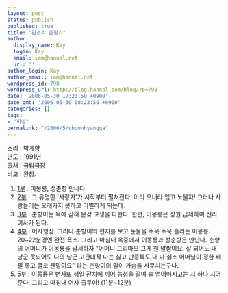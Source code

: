 ```yaml
---
layout: post
status: publish
published: true
title: "판소리 춘향가"
author:
  display_name: Kay
  login: Kay
  email: iam@hannal.net
  url: ''
author_login: Kay
author_email: iam@hannal.net
wordpress_id: 798
wordpress_url: http://blog.hannal.com/blog/?p=798
date: '2006-05-30 17:23:50 +0900'
date_gmt: '2006-05-30 08:23:50 +0900'
categories: []
tags:
- "희망"
permalink: "/2006/5/choonhyangga"
---
```

<p>소리 : 박계향<br />
년도 : 1991년<br />
출처 : <a href="http://www.ntok.go.kr">국립극장</a><br />
비고 : 완창.</p>
<ol>
<li><a href="mms://211.252.159.186/1010_0282_m300k.wmv">1부</a> : 이몽룡, 성춘향 만나다.</li>
<li><a href="mms://211.252.159.186/1010_0283_m300k.wmv">2부</a> :  그 유명한 '사랑가'가 시작부터 펼쳐진다. 이리 오너라 업고 노울자! 그러나 사랑놀이는 오래가지 못하고 이별하게 되는데.</li>
<li><a href="mms://211.252.159.186/1010_0284_m300k.wmv">3부</a> : 춘향이는 옥에 갇혀 온갖 고생을 다한다. 한편, 이몽룡은 장원 급제하여 전라 어사가 된다.</li>
<li><a href="mms://211.252.159.186/1010_0285_m300k.wmv">4부</a> : 어사행장. 그러나 춘향이의 편지를 보고 눈물을 주욱 주욱 흘리는 이몽룡. 20~22분경엔 완전 폭소. 그리고 마침내 옥중에서 이몽룡과 성춘향은 만난다. 춘향의 어머니가 이몽룡을 괄세하자 "어머니 그리마오 그게 웬 말쌈이요. 잘 되어도 내 낭군 못되어도 나의 낭군 고관대작 나는 싫고 만종록도 내 다 싫소 어머님이 정한 배필 좋고 글코 웬말이요" 라는 춘향이의 말이 가슴을 사무치는구나.</li>
<li><a href="mms://211.252.159.186/1010_0286_m300k.wmv">5부</a> : 이몽룡은 변사또 생일 잔치에 끼어 능청을 떨며 술 얻어마시고는 시 하나 지어준다. 그리고 마침내 어사 출두야! (11분~12분)</li>
</ol>
